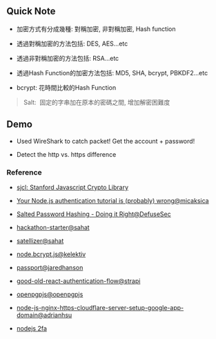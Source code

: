 ## Quick Note

- 加密方式有分成幾種: 對稱加密, 非對稱加密, Hash function

- 透過對稱加密的方法包括: DES, AES...etc

- 透過非對稱加密的方法包括: RSA...etc

- 透過Hash Function的加密方法包括: MD5, SHA, bcrypt, PBKDF2...etc

- bcrypt: 花時間比較的Hash Function

> Salt:  固定的字串加在原本的密碼之間, 增加解密困難度

## Demo

- Used WireShark to catch packet! Get the account + password!

- Detect the http vs. https difference

### Reference

- [sjcl: Stanford Javascript Crypto Library](https://github.com/bitwiseshiftleft/sjcl)

- [Your Node.js authentication tutorial is (probably) wrong@micaksica](https://hackernoon.com/your-node-js-authentication-tutorial-is-wrong-f1a3bf831a46)

- [Salted Password Hashing - Doing it Right@DefuseSec](https://crackstation.net/hashing-security.htm)

- [hackathon-starter@sahat](https://github.com/sahat/hackathon-starter)

- [satellizer@sahat](https://github.com/sahat/satellizer/)

- [node.bcrypt.js@kelektiv](https://github.com/kelektiv/node.bcrypt.js)

- [passport@jaredhanson](https://github.com/jaredhanson/passport)

- [good-old-react-authentication-flow@strapi](https://github.com/strapi/strapi-examples/tree/master/good-old-react-authentication-flow)

- [openpgpjs@openpgpjs](https://github.com/openpgpjs/openpgpjs)

- [node-js-nginx-https-cloudflare-server-setup-google-app-domain@adrianhsu](https://medium.com/@adrianhsu/node-js-nginx-https-cloudflare-server-setup-google-app-domain-8020eb0e4181)

- [nodejs 2fa](https://github.com/Bradleykingz/nodejs-2fa)
